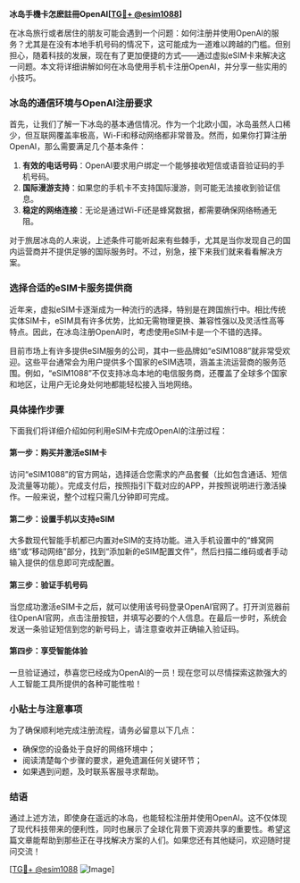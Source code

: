 **冰岛手機卡怎麽註冊OpenAI[[TG💪+ @esim1088](https://t.me/s/esim1088)]**

在冰岛旅行或者居住的朋友可能会遇到一个问题：如何注册并使用OpenAI的服务？尤其是在没有本地手机号码的情况下，这可能成为一道难以跨越的门槛。但别担心，随着科技的发展，现在有了更加便捷的方式——通过虚拟eSIM卡来解决这一问题。本文将详细讲解如何在冰岛使用手机卡注册OpenAI，并分享一些实用的小技巧。

### 冰岛的通信环境与OpenAI注册要求

首先，让我们了解一下冰岛的基本通信情况。作为一个北欧小国，冰岛虽然人口稀少，但互联网覆盖率极高，Wi-Fi和移动网络都非常普及。然而，如果你打算注册OpenAI，那么需要满足几个基本条件：

1. **有效的电话号码**：OpenAI要求用户绑定一个能够接收短信或语音验证码的手机号码。
2. **国际漫游支持**：如果您的手机卡不支持国际漫游，则可能无法接收到验证信息。
3. **稳定的网络连接**：无论是通过Wi-Fi还是蜂窝数据，都需要确保网络畅通无阻。

对于旅居冰岛的人来说，上述条件可能听起来有些棘手，尤其是当你发现自己的国内运营商并不提供足够的国际服务时。不过，别急，接下来我们就来看看解决方案。

### 选择合适的eSIM卡服务提供商

近年来，虚拟eSIM卡逐渐成为一种流行的选择，特别是在跨国旅行中。相比传统实体SIM卡，eSIM具有许多优势，比如无需物理更换、兼容性强以及灵活性高等特点。因此，在冰岛注册OpenAI时，考虑使用eSIM卡是一个不错的选择。

目前市场上有许多提供eSIM服务的公司，其中一些品牌如“eSIM1088”就非常受欢迎。这些平台通常会为用户提供多个国家的eSIM选项，涵盖主流运营商的服务范围。例如，“eSIM1088”不仅支持冰岛本地的电信服务商，还覆盖了全球多个国家和地区，让用户无论身处何地都能轻松接入当地网络。

### 具体操作步骤

下面我们将详细介绍如何利用eSIM卡完成OpenAI的注册过程：

#### 第一步：购买并激活eSIM卡
访问“eSIM1088”的官方网站，选择适合您需求的产品套餐（比如包含通话、短信及流量等功能）。完成支付后，按照指引下载对应的APP，并按照说明进行激活操作。一般来说，整个过程只需几分钟即可完成。

#### 第二步：设置手机以支持eSIM
大多数现代智能手机都已内置对eSIM的支持功能。进入手机设置中的“蜂窝网络”或“移动网络”部分，找到“添加新的eSIM配置文件”，然后扫描二维码或者手动输入提供的信息即可完成配置。

#### 第三步：验证手机号码
当您成功激活eSIM卡之后，就可以使用该号码登录OpenAI官网了。打开浏览器前往OpenAI官网，点击注册按钮，并填写必要的个人信息。在最后一步时，系统会发送一条验证短信到您的新号码上，请注意查收并正确输入验证码。

#### 第四步：享受智能体验
一旦验证通过，恭喜您已经成为OpenAI的一员！现在您可以尽情探索这款强大的人工智能工具所提供的各种可能性啦！

### 小贴士与注意事项

为了确保顺利地完成注册流程，请务必留意以下几点：
- 确保您的设备处于良好的网络环境中；
- 阅读清楚每个步骤的要求，避免遗漏任何关键环节；
- 如果遇到问题，及时联系客服寻求帮助。

### 结语

通过上述方法，即使身在遥远的冰岛，也能轻松注册并使用OpenAI。这不仅体现了现代科技带来的便利性，同时也展示了全球化背景下资源共享的重要性。希望这篇文章能帮助到那些正在寻找解决方案的人们。如果您还有其他疑问，欢迎随时提问交流！

[[TG💪+ @esim1088](https://t.me/s/esim1088) ![Image](https://i.postimg.cc/4NQfJmqS/Snipaste-2025-05-13-00-14-12.png)]